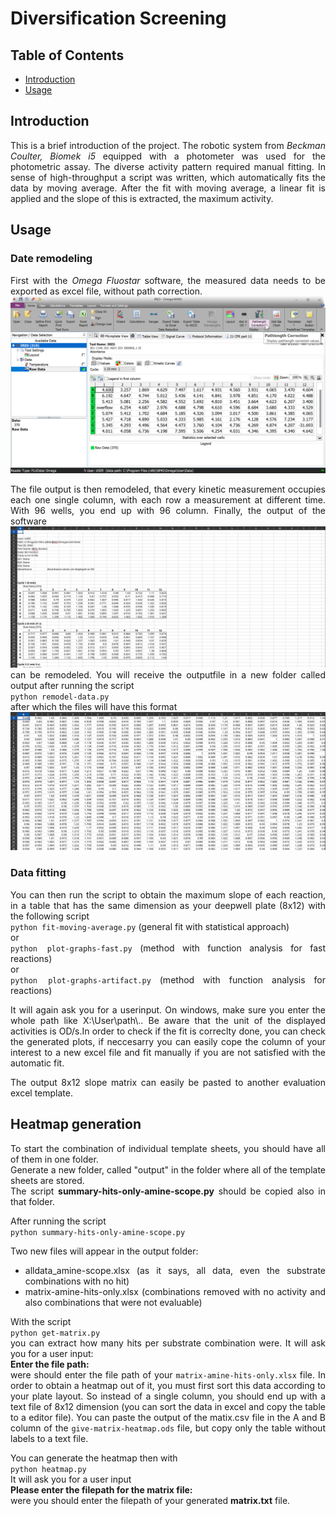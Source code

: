 <div align="justify">

# Diversification Screening
## Table of Contents
- [Introduction](#introduction)
- [Usage](#usage)

## Introduction
This is a brief introduction of the project.
The robotic system from *Beckman Coulter, Biomek i5* equipped with a photometer was used for the photometric assay.
The diverse activity pattern required manual fitting. In sense of high-throughput a script was written, which automatically fits the data by moving average. After the fit with moving average, a linear fit is applied and the slope of this is extracted, the maximum activity.

## Usage
### Date remodeling
First with the *Omega Fluostar* software, the measured data needs to be exported as excel file, without path correction.\
![Mars](../../example-data/Pictures/omega-plate-reader.png)


The file output is then remodeled, that every kinetic measurement occupies each one single column, with each row a measurement at different time. With 96 wells, you end up with 96 column.
Finally, the output of the software
![Unsorted](../../example-data/Pictures/before-sorting.png)
can be remodeled.
You will receive the outputfile in a new folder called output after running the script\
`python remodel-data.py`\
after which the files will have this format\
![Sorted](../../example-data/Pictures/after-sorting.png)

### Data fitting
You can then run the script to obtain the maximum slope of each reaction, in a table that has the same dimension as your deepwell plate (8x12) with the following script\
`python fit-moving-average.py` (general fit with statistical approach) \
or\
`python plot-graphs-fast.py` (method with function analysis for fast reactions)\
or\
`python plot-graphs-artifact.py` (method with function analysis for reactions)

It will again ask you for a userinput. On windows, make sure you enter the whole path like X:\\User\\path\\..
Be aware that the unit of the displayed activities is OD/s.In order to check if the fit is correclty done, you can check the generated plots, if neccesarry you can easily cope the column of your interest to a new excel file and fit manually if you are not satisfied with the automatic fit.

The output 8x12 slope matrix can easily be pasted to another evaluation excel template.

## Heatmap generation
To start the combination of individual template sheets, you should have all of them in one folder. \
Generate a new folder, called "output" in the folder where all of the template sheets are stored.\
The script **summary-hits-only-amine-scope.py** should be copied also in that folder.

After running the script\
`python summary-hits-only-amine-scope.py`

Two new files will appear in the output folder:
* alldata_amine-scope.xlsx (as it says, all data, even the substrate combinations with no hit)
* matrix-amine-hits-only.xlsx (combinations removed with no activity and also combinations that were not evaluable)

With the script\
`python get-matrix.py`\
you can extract how many hits per substrate combination were.
It will ask you for a user input:\
**Enter the file path:** \
were should enter the file path of your `matrix-amine-hits-only.xlsx` file.
In order to obtain a heatmap out of it, you must first sort this data according to your plate layout.
So instead of a single column, you should end up with a text file of 8x12 dimension (you can sort the data in excel and copy the table to a editor file).
You can paste the output of the matix.csv file in the A and B column of the `give-matrix-heatmap.ods` file, but copy only the table without labels to a text file.

You can generate the heatmap then with\
`python heatmap.py`\
It will ask you for a user input\
**Please enter the filepath for the matrix file:**\
were you should enter the filepath of your generated **matrix.txt** file.
</p>

